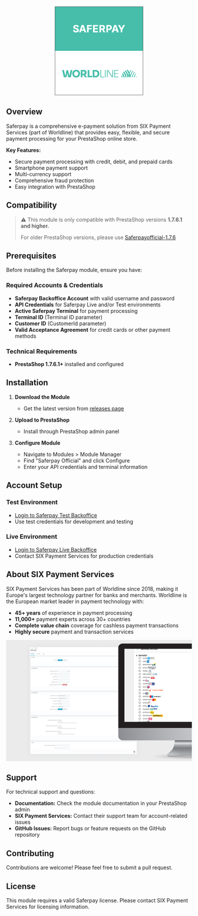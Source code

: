 <p align="center">
    <a href="https://www.six-payment-services.com" target="_blank">
        <img src="./views/img/readme/img.png" alt="SIX Payment Services Logo" />
    </a>
</p>

## Overview

Saferpay is a comprehensive e-payment solution from SIX Payment Services (part of Worldline) that provides easy, flexible, and secure payment processing for your PrestaShop online store.

**Key Features:**
- Secure payment processing with credit, debit, and prepaid cards
- Smartphone payment support
- Multi-currency support
- Comprehensive fraud protection
- Easy integration with PrestaShop

## Compatibility

> ⚠️ This module is only compatible with PrestaShop versions **1.7.6.1 and higher.**
>
> For older PrestaShop versions, please use [Saferpayofficial-1.7.6](https://github.com/Invertus/saferpayofficial-1.7.6)

## Prerequisites

Before installing the Saferpay module, ensure you have:

### Required Accounts & Credentials
- **Saferpay Backoffice Account** with valid username and password
- **API Credentials** for Saferpay Live and/or Test environments
- **Active Saferpay Terminal** for payment processing
- **Terminal ID** (Terminal ID parameter)
- **Customer ID** (CustomerId parameter)
- **Valid Acceptance Agreement** for credit cards or other payment methods

### Technical Requirements
- **PrestaShop 1.7.6.1+** installed and configured

## Installation

1. **Download the Module**
   - Get the latest version from [releases page](https://github.com/Invertus/saferpayofficial/releases)

2. **Upload to PrestaShop**
   - Install through PrestaShop admin panel

3. **Configure Module**
   - Navigate to Modules > Module Manager
   - Find "Saferpay Official" and click Configure
   - Enter your API credentials and terminal information

## Account Setup

### Test Environment
- [Login to Saferpay Test Backoffice](https://test.saferpay.com/BO/Login)
- Use test credentials for development and testing

### Live Environment
- [Login to Saferpay Live Backoffice](https://www.saferpay.com/BO/Login)
- Contact SIX Payment Services for production credentials

## About SIX Payment Services

SIX Payment Services has been part of Worldline since 2018, making it Europe's largest technology partner for banks and merchants. Worldline is the European market leader in payment technology with:

- **45+ years** of experience in payment processing
- **11,000+** payment experts across 30+ countries
- **Complete value chain** coverage for cashless payment transactions
- **Highly secure** payment and transaction services

<p align="center">
    <a href="https://www.six-payment-services.com" target="_blank">
        <img src="./views/img/readme/02.png" alt="SIX Payment Services Features" />
    </a>
</p>

## Support

For technical support and questions:
- **Documentation:** Check the module documentation in your PrestaShop admin
- **SIX Payment Services:** Contact their support team for account-related issues
- **GitHub Issues:** Report bugs or feature requests on the GitHub repository

## Contributing

Contributions are welcome! Please feel free to submit a pull request.

## License

This module requires a valid Saferpay license. Please contact SIX Payment Services for licensing information.
